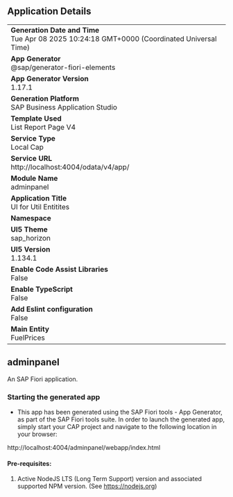 ## Application Details
|               |
| ------------- |
|**Generation Date and Time**<br>Tue Apr 08 2025 10:24:18 GMT+0000 (Coordinated Universal Time)|
|**App Generator**<br>@sap/generator-fiori-elements|
|**App Generator Version**<br>1.17.1|
|**Generation Platform**<br>SAP Business Application Studio|
|**Template Used**<br>List Report Page V4|
|**Service Type**<br>Local Cap|
|**Service URL**<br>http://localhost:4004/odata/v4/app/|
|**Module Name**<br>adminpanel|
|**Application Title**<br>UI for Util Entitites|
|**Namespace**<br>|
|**UI5 Theme**<br>sap_horizon|
|**UI5 Version**<br>1.134.1|
|**Enable Code Assist Libraries**<br>False|
|**Enable TypeScript**<br>False|
|**Add Eslint configuration**<br>False|
|**Main Entity**<br>FuelPrices|

## adminpanel

An SAP Fiori application.

### Starting the generated app

-   This app has been generated using the SAP Fiori tools - App Generator, as part of the SAP Fiori tools suite.  In order to launch the generated app, simply start your CAP project and navigate to the following location in your browser:

http://localhost:4004/adminpanel/webapp/index.html

#### Pre-requisites:

1. Active NodeJS LTS (Long Term Support) version and associated supported NPM version.  (See https://nodejs.org)


